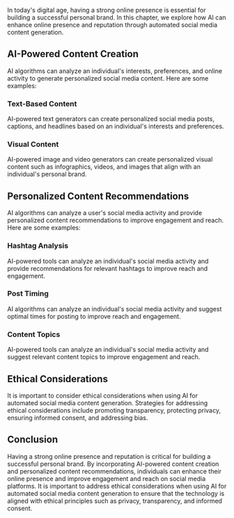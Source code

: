 
In today's digital age, having a strong online presence is essential for building a successful personal brand. In this chapter, we explore how AI can enhance online presence and reputation through automated social media content generation.

AI-Powered Content Creation
---------------------------

AI algorithms can analyze an individual's interests, preferences, and online activity to generate personalized social media content. Here are some examples:

### Text-Based Content

AI-powered text generators can create personalized social media posts, captions, and headlines based on an individual's interests and preferences.

### Visual Content

AI-powered image and video generators can create personalized visual content such as infographics, videos, and images that align with an individual's personal brand.

Personalized Content Recommendations
------------------------------------

AI algorithms can analyze a user's social media activity and provide personalized content recommendations to improve engagement and reach. Here are some examples:

### Hashtag Analysis

AI-powered tools can analyze an individual's social media activity and provide recommendations for relevant hashtags to improve reach and engagement.

### Post Timing

AI algorithms can analyze an individual's social media activity and suggest optimal times for posting to improve reach and engagement.

### Content Topics

AI-powered tools can analyze an individual's social media activity and suggest relevant content topics to improve engagement and reach.

Ethical Considerations
----------------------

It is important to consider ethical considerations when using AI for automated social media content generation. Strategies for addressing ethical considerations include promoting transparency, protecting privacy, ensuring informed consent, and addressing bias.

Conclusion
----------

Having a strong online presence and reputation is critical for building a successful personal brand. By incorporating AI-powered content creation and personalized content recommendations, individuals can enhance their online presence and improve engagement and reach on social media platforms. It is important to address ethical considerations when using AI for automated social media content generation to ensure that the technology is aligned with ethical principles such as privacy, transparency, and informed consent.
